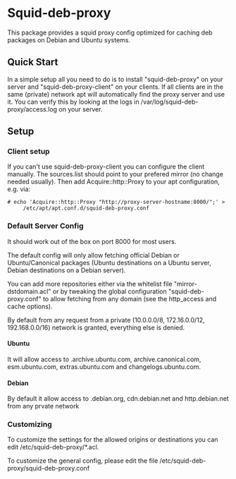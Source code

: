 Squid-deb-proxy
===============

This package provides a squid proxy config optimized for caching
deb packages on Debian and Ubuntu systems.

Quick Start
-----------

In a simple setup all you need to do is to install "squid-deb-proxy"
on your server and "squid-deb-proxy-client" on your clients. If all
clients are in the same (private) network apt will automatically
find the proxy server and use it. You can verify this by looking at
the logs in /var/log/squid-deb-proxy/access.log on your server.


Setup
-----

### Client setup

If you can't use squid-deb-proxy-client you can configure the
client manually. The sources.list should point to your prefered
mirror (no change needed usually). Then add Acquire::http::Proxy
to your apt configuration, e.g. via:

    # echo 'Acquire::http::Proxy "http://proxy-server-hostname:8000/";' >
         /etc/apt/apt.conf.d/squid-deb-proxy.conf


### Default Server Config

It should work out of the box on port 8000 for most users.

The default config will only allow fetching official Debian or
Ubuntu/Canonical packages (Ubuntu destinations on a Ubuntu server,
Debian destinations on a Debian server).

You can add more repositories either via the whitelist file
"mirror-dstdomain.acl" or by tweaking the global configuration
"squid-deb-proxy.conf" to allow fetching from any domain (see the
http_access and cache options).

By default from any request from a private (10.0.0.0/8, 172.16.0.0/12,
192.168.0.0/16) network is granted, everything else is denied.

#### Ubuntu

It will allow access to .archive.ubuntu.com, archive.canonical.com,
esm.ubuntu.com, extras.ubuntu.com and changelogs.ubuntu.com.

#### Debian

By default it allow access to .debian.org, cdn.debian.net and
http.debian.net from any prvate network

### Customizing

To customize the settings for the allowed origins or destinations you
can edit /etc/squid-deb-proxy/*.acl.

To customize the general config, please edit the file
/etc/squid-deb-proxy/squid-deb-proxy.conf

